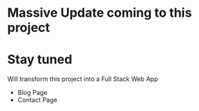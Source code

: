 # Massive Update coming to this project
# Stay tuned
Will transform this project into a Full Stack Web App
- Blog Page
- Contact Page